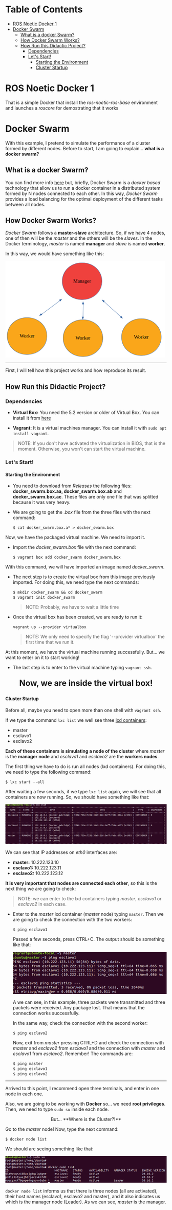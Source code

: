 # Table of Contents

* [ROS Noetic Docker 1](#ROS-Noetic-Docker-1)
* [Docker Swarm](#Docker-Swarm)
  * [What is a docker Swarm?](#What-is-a-docker-Swarm)
  * [How Docker Swarm Works?](#How-Docker-Swarm-Works)
  * [How Run this Didactic Project?](#How-Run-this-Didactic-Project)
    * [Dependencies](#Dependencies)
    * [Let's Start!](#Lets-Start)
      * [Starting the Environment](#Starting-the-Environment)
      * [Cluster Startup](#Cluster-Startup)

# ROS Noetic Docker 1

That is a simple Docker that install the *ros-noetic-ros-base* environment and launches a *roscore* for demostrating that it works

# Docker Swarm

With this example, I pretend to simulate the performance of a cluster formed by different nodes. Before to start, I am going to explain... **what is a docker swarm?**

## What is a docker Swarm?

You can find more info [here](https://docs.docker.com/engine/swarm/key-concepts/) but, briefly, Docker Swarm is a *docker based* technology that allow us to run a docker container in a distributed system formed by N nodes connected to each other. In this way, *Docker Swarm* provides a load balancing for the optimal deployment of the different tasks between all nodes.

## How Docker Swarm Works?
*Docker Swarm* follows a **master-slave** architecture. So, if we have 4 nodes, one of then will be the *master* and the others will be the *slaves*. In the Docker terminology, *master* is named **manager** and *slave* is named **worker**.

In this way, we would have something like this:

<img src="docs/swarm_scheme.png" width="500" height="300">

<hr />

First, I will tell how this project works and how reproduce its result.

## How Run this Didactic Project?

### Dependencies

* **Virtual Box:** You need the 5.2 version or older of Virtual Box. You can install it from [here](https://www.virtualbox.org/wiki/Download_Old_Builds_5_2)

* **Vagrant:** It is a virtual machines manager. You can install it with ``sudo apt install vagrant``.

> NOTE: If you don't have activated the virtualization in BIOS, that is the moment. Otherwise, you won't can start the virtual machine.

### Let's Start!

#### Starting the Environment

* You need to download from *Releases* the following files: **docker_swarm.box.aa, docker_swarm.box.ab** and **docker_swarm.box.ac**. These files are only one file that was splitted because it was very heavy.

* We are going to get the *.box* file from the three files with the next command:

  ```
  $ cat docker_swarm.box.a* > docker_swarm.box
  ```

Now, we have the packaged virtual machine. We need to import it.

* Import the *docker_swarm.box* file with the next command:

  ```
  $ vagrant box add docker_swarm docker_swarm.box
  ```

With this command, we will have imported an image named *docker_swarm*.

* The next step is to create the virtual box from this image previously imported. For doing this, we need type the next commands:

  ```
  $ mkdir docker_swarm && cd docker_swarm
  $ vagrant init docker_swarm
  ```
  > NOTE: Probably, we have to wait a little time

* Once the virtual box has been created, we are ready to run it:

  ```
  vagrant up --provider virtualbox
  ```
  > NOTE: We only need to specify the flag '--provider virtualbox' the first time that we run it.

At this moment, we have the virtual machine running successfully. But... we want to enter on it to start working!

* The last step is to enter to the virtual machine typing ``vagrant ssh``.

**<p align=center style="font-size:25px">Now, we are inside the virtual box!</p>**

#### Cluster Startup

Before all, maybe you need to open more than one shell with ``vagrant ssh``.

If we type the command ``lxc list`` we well see three [lxd containers](https://linuxcontainers.org/lxd/introduction/):

* master
* esclavo1
* esclavo2

**Each of these containers is simulating a node of the cluster** where *master* is the **manager node** and *esclavo1* and *esclavo2* are the **workers nodes**.

The first thing we have to do is run all nodes (lxd containers). For doing this, we need to type the following command:

```
$ lxc start --all
```

After waiting a few seconds, if we type ``lxc list`` again, we will see that all containers are now running. So, we should have something like that:

![img](docs/lxc-running.png)

We can see that IP addresses on *eth0* interfaces are:

* **master:** 10.222.123.10
* **esclavo1:** 10.222.123.11
* **esclavo2:** 10.222.123.12

**It is very important that nodes are connected each other**, so this is the next thing we are going to check:

> NOTE: we can enter to the lxd containers typing *master*, *esclavo1* or *esclavo2* in each case.

* Enter to the *master* lxd container (*master* node) typing ``master``. Then we are going to check the connection with the two workers:
  ```
  $ ping esclavo1
  ```
  Passed a few seconds, press CTRL+C. The output should be something like that:

  ![img](docs/lxc-ping.png)

  A we can see, in this example, three packets were transmitted and three packets were received. Any package lost. That means that the connection works successfully.

  In the same way, check the connection with the second worker:

  ```
  $ ping esclavo2
  ```
  Now, exit from *master* pressing CTRL+D and check the connection with *master* and *esclavo2* from *esclavo1* and the connection with *master* and *esclavo1* from *esclavo2*. Remember! The commands are:

  ```
  $ ping master
  $ ping esclavo1
  $ ping esclavo2
  ```

<hr />

Arrived to this point, I recommend open three terminals, and enter in one node in each one.

Also, we are going to be working with **Docker** so... we need **root privileges**. Then, we need to type ``sudo su`` inside each node.

<center>But... **Where is the Cluster?!**</center>


Go to the *master* node! Now, type the next command:

```
$ docker node list
```

We should are seeing something like that:

![img](docs/nodes-list.png)

``docker node list`` informs us that there is three nodes (all are activated), their host names (esclavo1, esclavo2 and master), and it also indicates us which is the manager node (Leader). As we can see, *master* is the manager.
